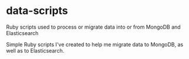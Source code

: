 # data-scripts
Ruby scripts used to process or migrate data into or from MongoDB and Elasticsearch

Simple Ruby scripts I've created to help me migrate data to MongoDB, as well as to Elasticsearch.
